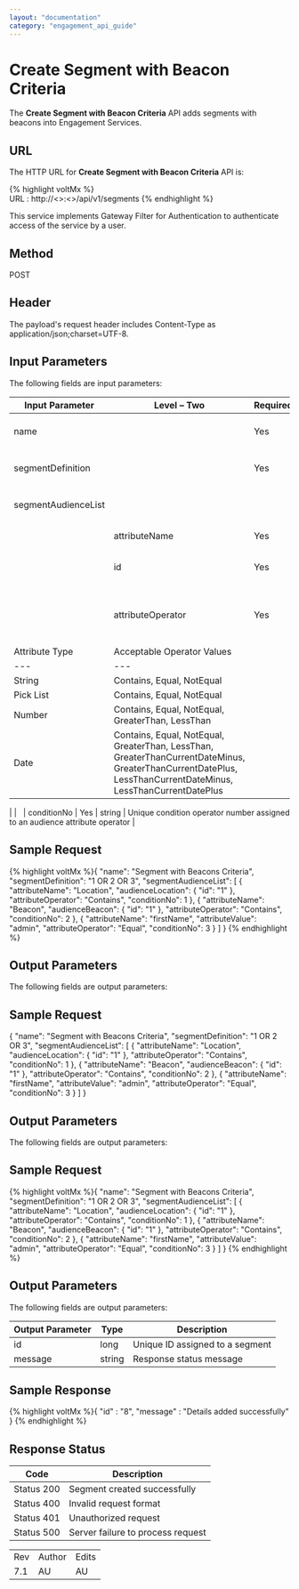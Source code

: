 ```yaml
---
layout: "documentation"
category: "engagement_api_guide"
---
```

                             


Create Segment with Beacon Criteria
===================================

The **Create Segment with Beacon Criteria** API adds segments with beacons into Engagement Services.

URL
---

The HTTP URL for **Create Segment with Beacon Criteria** API is:

{% highlight voltMx %}            
            URL : http://<<host>>:<<port>>/api/v1/segments
{% endhighlight %}

This service implements Gateway Filter for Authentication to authenticate access of the service by a user.

Method
------

POST

Header
------

The payload's request header includes Content-Type as application/json;charset=UTF-8.

Input Parameters
----------------

The following fields are input parameters:

  
| Input Parameter | Level – Two | Required | Type | Description |
| --- | --- | --- | --- | --- |
| name |   | Yes | string | Unique name assigned to a segment |
| segmentDefinition |   | Yes | string | This includes audience attributes' numbers |
| segmentAudienceList |   |   |   | An array of segmentAudienceList objects |
|   | attributeName | Yes | string | Attribute name, such as beacon, location |
|   | id | Yes | long | Unique ID assigned to an audience attribute name |
|   | attributeOperator | Yes | string | The attribute operator. The following table shows the possible operator values.
| Attribute Type | Acceptable Operator Values |
| --- | --- |
| String | Contains, Equal, NotEqual |
| Pick List | Contains, Equal, NotEqual |
| Number | Contains, Equal, NotEqual, GreaterThan, LessThan |
| Date | Contains, Equal, NotEqual, GreaterThan, LessThan, GreaterThanCurrentDateMinus, GreaterThanCurrentDatePlus, LessThanCurrentDateMinus, LessThanCurrentDatePlus |

 |
|   | conditionNo | Yes | string | Unique condition operator number assigned to an audience attribute operator |

Sample Request
--------------

{% highlight voltMx %}{
  "name": "Segment with Beacons Criteria",
  "segmentDefinition": "1 OR 2 OR 3",
  "segmentAudienceList": [
    {
      "attributeName": "Location",
      "audienceLocation": {
        "id": "1"
      },
      "attributeOperator": "Contains",
      "conditionNo": 1
    },
    {
      "attributeName": "Beacon",
      "audienceBeacon": {
        "id": "1"
      },
      "attributeOperator": "Contains",
      "conditionNo": 2
    },
    {
      "attributeName": "firstName",
      "attributeValue": "admin",
      "attributeOperator": "Equal",
      "conditionNo": 3
    }
  ]
}
{% endhighlight %}

Output Parameters
-----------------

The following fields are output parameters:

Sample Request
--------------

{ "name": "Segment with Beacons Criteria", "segmentDefinition": "1 OR 2 OR 3", "segmentAudienceList": \[ { "attributeName": "Location", "audienceLocation": { "id": "1" }, "attributeOperator": "Contains", "conditionNo": 1 }, { "attributeName": "Beacon", "audienceBeacon": { "id": "1" }, "attributeOperator": "Contains", "conditionNo": 2 }, { "attributeName": "firstName", "attributeValue": "admin", "attributeOperator": "Equal", "conditionNo": 3 } \] }

Output Parameters
-----------------

The following fields are output parameters:

Sample Request
--------------

{% highlight voltMx %}{
  "name": "Segment with Beacons Criteria",
  "segmentDefinition": "1 OR 2 OR 3",
  "segmentAudienceList": [
    {
      "attributeName": "Location",
      "audienceLocation": {
        "id": "1"
      },
      "attributeOperator": "Contains",
      "conditionNo": 1
    },
    {
      "attributeName": "Beacon",
      "audienceBeacon": {
        "id": "1"
      },
      "attributeOperator": "Contains",
      "conditionNo": 2
    },
    {
      "attributeName": "firstName",
      "attributeValue": "admin",
      "attributeOperator": "Equal",
      "conditionNo": 3
    }
  ]
}
{% endhighlight %}

Output Parameters
-----------------

The following fields are output parameters:

  
| Output Parameter | Type | Description |
| --- | --- | --- |
| id | long | Unique ID assigned to a segment |
| message | string | Response status message |

Sample Response
---------------

{% highlight voltMx %}{
  "id" : "8",
  "message" : "Details added successfully"
}
{% endhighlight %}

Response Status
---------------

  
| Code | Description |
| --- | --- |
| Status 200 | Segment created successfully |
| Status 400 | Invalid request format |
| Status 401 | Unauthorized request |
| Status 500 | Server failure to process request |

<table class="TableStyle-RevisionTable" cellspacing="0" style="mc-table-style: url('../Resources/TableStyles/RevisionTable.css');" data-mc-conditions="Default.HTML"><colgroup><col class="TableStyle-RevisionTable-Column-Column1"> <col class="TableStyle-RevisionTable-Column-Column1"> <col class="TableStyle-RevisionTable-Column-Column1"></colgroup><tbody><tr class="TableStyle-RevisionTable-Body-Body1"><td class="TableStyle-RevisionTable-BodyE-Column1-Body1">Rev</td><td class="TableStyle-RevisionTable-BodyE-Column1-Body1">Author</td><td class="TableStyle-RevisionTable-BodyD-Column1-Body1">Edits</td></tr><tr class="TableStyle-RevisionTable-Body-Body1"><td class="TableStyle-RevisionTable-BodyB-Column1-Body1">7.1</td><td class="TableStyle-RevisionTable-BodyB-Column1-Body1">AU</td><td class="TableStyle-RevisionTable-BodyA-Column1-Body1">AU</td></tr></tbody></table>
